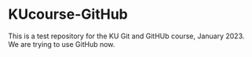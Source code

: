 # KUcourse-GitHub

This is a test repository for the KU Git and GitHUb course, January 2023.
We are trying to use GitHub now.
